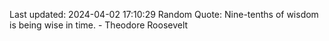 Last updated: 2024-04-02 17:10:29
Random Quote: Nine-tenths of wisdom is being wise in time. - Theodore Roosevelt
